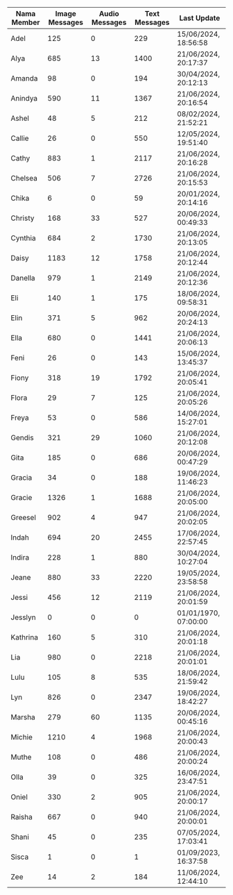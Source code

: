 | Nama Member | Image Messages | Audio Messages | Text Messages | Last Update |
| ------ | -------------- | -------------- | ------------- | ------------ |
| Adel | 125 | 0 | 229 | 15/06/2024, 18:56:58 |
| Alya | 685 | 13 | 1400 | 21/06/2024, 20:17:37 |
| Amanda | 98 | 0 | 194 | 30/04/2024, 20:12:13 |
| Anindya | 590 | 11 | 1367 | 21/06/2024, 20:16:54 |
| Ashel | 48 | 5 | 212 | 08/02/2024, 21:52:21 |
| Callie | 26 | 0 | 550 | 12/05/2024, 19:51:40 |
| Cathy | 883 | 1 | 2117 | 21/06/2024, 20:16:28 |
| Chelsea | 506 | 7 | 2726 | 21/06/2024, 20:15:53 |
| Chika | 6 | 0 | 59 | 20/01/2024, 20:14:16 |
| Christy | 168 | 33 | 527 | 20/06/2024, 00:49:33 |
| Cynthia | 684 | 2 | 1730 | 21/06/2024, 20:13:05 |
| Daisy | 1183 | 12 | 1758 | 21/06/2024, 20:12:44 |
| Danella | 979 | 1 | 2149 | 21/06/2024, 20:12:36 |
| Eli | 140 | 1 | 175 | 18/06/2024, 09:58:31 |
| Elin | 371 | 5 | 962 | 20/06/2024, 20:24:13 |
| Ella | 680 | 0 | 1441 | 21/06/2024, 20:06:13 |
| Feni | 26 | 0 | 143 | 15/06/2024, 13:45:37 |
| Fiony | 318 | 19 | 1792 | 21/06/2024, 20:05:41 |
| Flora | 29 | 7 | 125 | 21/06/2024, 20:05:26 |
| Freya | 53 | 0 | 586 | 14/06/2024, 15:27:01 |
| Gendis | 321 | 29 | 1060 | 21/06/2024, 20:12:08 |
| Gita | 185 | 0 | 686 | 20/06/2024, 00:47:29 |
| Gracia | 34 | 0 | 188 | 19/06/2024, 11:46:23 |
| Gracie | 1326 | 1 | 1688 | 21/06/2024, 20:05:00 |
| Greesel | 902 | 4 | 947 | 21/06/2024, 20:02:05 |
| Indah | 694 | 20 | 2455 | 17/06/2024, 22:57:45 |
| Indira | 228 | 1 | 880 | 30/04/2024, 10:27:04 |
| Jeane | 880 | 33 | 2220 | 19/05/2024, 23:58:58 |
| Jessi | 456 | 12 | 2119 | 21/06/2024, 20:01:59 |
| Jesslyn | 0 | 0 | 0 | 01/01/1970, 07:00:00 |
| Kathrina | 160 | 5 | 310 | 21/06/2024, 20:01:18 |
| Lia | 980 | 0 | 2218 | 21/06/2024, 20:01:01 |
| Lulu | 105 | 8 | 535 | 18/06/2024, 21:59:42 |
| Lyn | 826 | 0 | 2347 | 19/06/2024, 18:42:27 |
| Marsha | 279 | 60 | 1135 | 20/06/2024, 00:45:16 |
| Michie | 1210 | 4 | 1968 | 21/06/2024, 20:00:43 |
| Muthe | 108 | 0 | 486 | 21/06/2024, 20:00:24 |
| Olla | 39 | 0 | 325 | 16/06/2024, 23:47:51 |
| Oniel | 330 | 2 | 905 | 21/06/2024, 20:00:17 |
| Raisha | 667 | 0 | 940 | 21/06/2024, 20:00:01 |
| Shani | 45 | 0 | 235 | 07/05/2024, 17:03:41 |
| Sisca | 1 | 0 | 1 | 01/09/2023, 16:37:58 |
| Zee | 14 | 2 | 184 | 11/06/2024, 12:44:10 |
